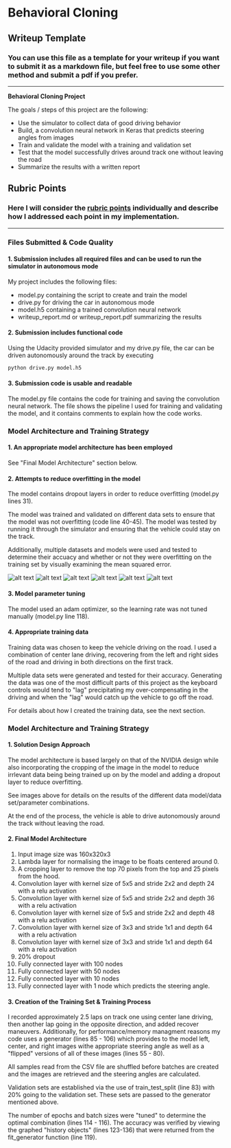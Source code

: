 # **Behavioral Cloning** 

## Writeup Template

### You can use this file as a template for your writeup if you want to submit it as a markdown file, but feel free to use some other method and submit a pdf if you prefer.

---

**Behavioral Cloning Project**

The goals / steps of this project are the following:
* Use the simulator to collect data of good driving behavior
* Build, a convolution neural network in Keras that predicts steering angles from images
* Train and validate the model with a training and validation set
* Test that the model successfully drives around track one without leaving the road
* Summarize the results with a written report


[//]: # (Image References)

[image1]: ./examples/placeholder.png "Model Visualization"
[image2]: ./examples/placeholder.png "Grayscaling"
[image3]: ./examples/placeholder_small.png "Recovery Image"
[image4]: ./examples/placeholder_small.png "Recovery Image"
[image5]: ./examples/placeholder_small.png "Recovery Image"
[image6]: ./examples/placeholder_small.png "Normal Image"
[image7]: ./examples/placeholder_small.png "Flipped Image"

[valid1]: ./images/valid1.png 
[valid2]: ./images/valid2.png 
[valid3]: ./images/valid3.png 
[valid4]: ./images/valid4.png 
[valid5]: ./images/valid5.png 
[valid6]: ./images/valid6.png 

## Rubric Points
### Here I will consider the [rubric points](https://review.udacity.com/#!/rubrics/432/view) individually and describe how I addressed each point in my implementation.  

---
### Files Submitted & Code Quality

#### 1. Submission includes all required files and can be used to run the simulator in autonomous mode

My project includes the following files:
* model.py containing the script to create and train the model
* drive.py for driving the car in autonomous mode
* model.h5 containing a trained convolution neural network 
* writeup_report.md or writeup_report.pdf summarizing the results

#### 2. Submission includes functional code
Using the Udacity provided simulator and my drive.py file, the car can be driven autonomously around the track by executing 
```sh
python drive.py model.h5
```

#### 3. Submission code is usable and readable

The model.py file contains the code for training and saving the convolution neural network. The file shows the pipeline I used for training and validating the model, and it contains comments to explain how the code works.

### Model Architecture and Training Strategy

#### 1. An appropriate model architecture has been employed

See "Final Model Architecture" section below. 

#### 2. Attempts to reduce overfitting in the model

The model contains dropout layers in order to reduce overfitting (model.py lines 31). 

The model was trained and validated on different data sets to ensure that the model was not overfitting (code line 40-45). The model was tested by running it through the simulator and ensuring that the vehicle could stay on the track.

Additionally, multiple datasets and models were used and tested to determine their accuacy and whether or not they were overfitting on the training set by visually examining the mean squared error. 

 ![alt text][valid1]
 ![alt text][valid2]
 ![alt text][valid3]
 ![alt text][valid4]
 ![alt text][valid5]
 ![alt text][valid6]

#### 3. Model parameter tuning

The model used an adam optimizer, so the learning rate was not tuned manually (model.py line 118).

#### 4. Appropriate training data

Training data was chosen to keep the vehicle driving on the road. I used a combination of center lane driving, recovering from the left and right sides of the road and driving in both directions on the first track. 

Multiple data sets were generated and tested for their accuracy. Generating the data was one of the most difficult parts of this project as the keyboard controls would tend to "lag" precipitating my over-compensating in the driving and when the "lag" would catch up the vehicle to go off the road. 

For details about how I created the training data, see the next section. 

### Model Architecture and Training Strategy

#### 1. Solution Design Approach

The model architecture is based largely on that of the NVIDIA design while also incorporating the cropping of the image in the model to reduce irrlevant data being being trained up on by the model and adding a dropout layer to reduce overfitting. 

See images above for details on the results of the different data model/data set/parameter combinations. 

At the end of the process, the vehicle is able to drive autonomously around the track without leaving the road.

#### 2. Final Model Architecture

1. Input image size was 160x320x3
2. Lambda layer for normalising the image to be floats centered around 0.
3. A cropping layer to remove the top 70 pixels from the top and 25 pixels from the hood.
4. Convolution layer with kernel size of 5x5 and stride 2x2 and depth 24 with a relu activation
5. Convolution layer with kernel size of 5x5 and stride 2x2 and depth 36 with a relu activation
6. Convolution layer with kernel size of 5x5 and stride 2x2 and depth 48 with a relu activation
7. Convolution layer with kernel size of 3x3 and stride 1x1 and depth 64 with a relu activation
8. Convolution layer with kernel size of 3x3 and stride 1x1 and depth 64 with a relu activation
9. 20% dropout
10. Fully connected layer with 100 nodes
11. Fully connected layer with 50 nodes
12. Fully connected layer with 10 nodes
13. Fully connected layer with 1 node which predicts the steering angle.

#### 3. Creation of the Training Set & Training Process

I recorded approximately 2.5 laps on track one using center lane driving, then another lap going in the opposite direction, and added recover maneuvers. Additionally, for performance/memory managment reasons my code uses a generator (lines 85 - 106) which provides to the model left, center, and right images withe appropriate steering angle as well as a "flipped" versions of all of these images (lines 55 - 80). 

All samples read from the CSV file are shuffled before batches are created and the images are retrieved and the steering angles are calculated. 

Validation sets are established via the use of train_test_split (line 83) with 20% going to the validation set. These sets are passed to the generator mentioned above. 

The number of epochs and batch sizes were "tuned" to determine the optimal combination (lines 114 - 116). The accuracy was verified by viewing the graphed "history objects" (lines 123-136) that were returned from the fit_generator function (line 119).

